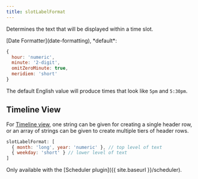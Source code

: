 ```yaml
---
title: slotLabelFormat
---
```


Determines the text that will be displayed within a time slot.

<div class='spec' markdown='1'>
[Date Formatter](date-formatting), *default*:

```js
{
  hour: 'numeric',
  minute: '2-digit',
  omitZeroMinute: true,
  meridiem: 'short'
}
```
</div>

The default English value will produce times that look like `5pm` and `5:30pm`.


## Timeline View

For [Timeline view](timeline-view), one string can be given for creating a single header row, or an array of strings can be given to create multiple tiers of header rows.

```js
slotLabelFormat: [
  { month: 'long', year: 'numeric' }, // top level of text
  { weekday: 'short' } // lower level of text
]
```

Only available with the [Scheduler plugin]({{ site.baseurl }}/scheduler).
